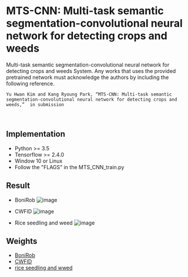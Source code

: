 # MTS-CNN: Multi-task semantic segmentation-convolutional neural network for detecting crops and weeds
Multi-task semantic segmentation-convolutional neural network for detecting crops and weeds System. Any works that uses the provided pretrained network must acknowledge the authors by including the following reference.

    Yu Hwan Kim and Kang Ryoung Park, “MTS-CNN: Multi-task semantic segmentation-convolutional neural network for detecting crops and weeds,”  in submission 
    
<br>

## Implementation
* Python >= 3.5
* Tensorflow >= 2.4.0
* Window 10 or Linux
* Follow the "FLAGS" in the MTS_CNN_train.py

## Result
* BoniRob
![image](https://user-images.githubusercontent.com/31001511/161713119-0b9c0a8d-fdcf-4089-851d-78dd76ee5fb7.png)

* CWFID
![image](https://user-images.githubusercontent.com/31001511/161713148-e94037d5-dd59-4ac1-bb76-5d2e7524c3b0.png)

* Rice seedling and weed
![image](https://user-images.githubusercontent.com/31001511/161713184-7fe75599-f391-4af1-852e-6a875ebbaf0e.png)

## Weights
* [BoniRob](https://drive.google.com/file/d/1rwvZnqUuBa1z5Kd05_9CHJOzeJFa0uZM/view?usp=sharing)
* [CWFID](https://drive.google.com/file/d/1Kiv72yYO-k76Fgg9aM_nIEO799sn47c2/view?usp=sharing)
* [rice seedling and wwed](https://drive.google.com/file/d/1ELJER9e0d-hOmZyTix33u0V2wDpABCTB/view?usp=sharing)
